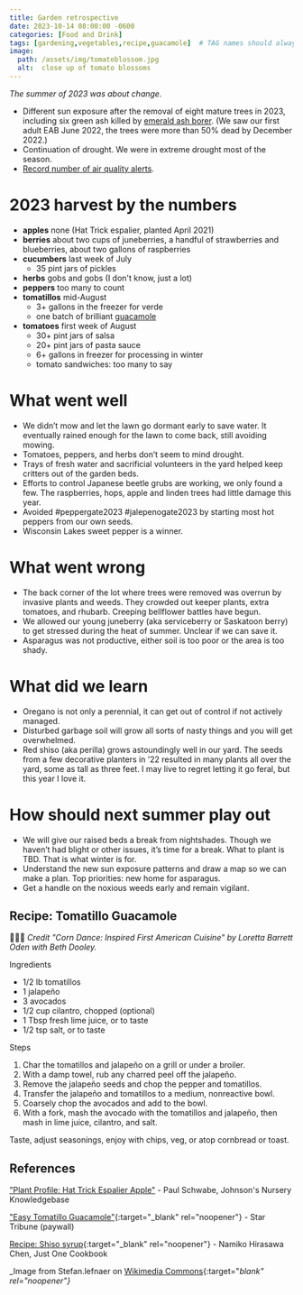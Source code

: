 ```yaml
---
title: Garden retrospective
date: 2023-10-14 08:00:00 -0600
categories: [Food and Drink]
tags: [gardening,vegetables,recipe,guacamole]  # TAG names should always be lowercase
image:   
  path: /assets/img/tomatoblossom.jpg
  alt:  close up of tomato blossoms
---
```

<!-- excerpt -->
*The summer of 2023 was about change.*

* Different sun exposure after the removal of eight mature trees in 2023, including six green ash killed by [emerald ash borer](https://anokamunicipalutility.com/709/Emerald-Ash-Borer-EAB). (We saw our first adult EAB June 2022, the trees were more than 50% dead by December 2022.)
* Continuation of drought. We were in extreme drought most of the season.
* [Record number of air quality alerts](https://www.pca.state.mn.us/news-and-stories/air-quality-alerts-record).

# 2023 harvest by the numbers
* **apples** none (Hat Trick espalier, planted April 2021)
* **berries** about two cups of juneberries, a handful of strawberries and blueberries, about two gallons of raspberries
* **cucumbers** last week of July
  - 35 pint jars of pickles
* **herbs** gobs and gobs (I don't know, just a lot)
* **peppers** too many to count
* **tomatillos** mid-August
  - 3+ gallons in the freezer for verde
  - one batch of brilliant [guacamole](#recipe-tomatillo-guacamole)
* **tomatoes** first week of August
  - 30+ pint jars of salsa
  - 20+ pint jars of pasta sauce
  - 6+ gallons in freezer for processing in winter
  - tomato sandwiches: too many to say

# What went well
* We didn’t mow and let the lawn go dormant early to save water. It eventually rained enough for the lawn to come back, still avoiding mowing.
* Tomatoes, peppers, and herbs don’t seem to mind drought.
* Trays of fresh water and sacrificial volunteers in the yard helped keep critters out of the garden beds.
* Efforts to control Japanese beetle grubs are working, we only found a few. The raspberries, hops, apple and linden trees had little damage this year.
* Avoided #peppergate2023 #jalepenogate2023 by starting most hot peppers from our own seeds. 
* Wisconsin Lakes sweet pepper is a winner. 

# What went wrong
* The back corner of the lot where trees were removed was overrun by invasive plants and weeds. They crowded out keeper plants, extra tomatoes, and rhubarb. Creeping bellflower battles have begun.
* We allowed our young juneberry (aka serviceberry or Saskatoon berry) to get stressed during the heat of summer. Unclear if we can save it.
* Asparagus was not productive, either soil is too poor or the area is too shady.

# What did we learn
* Oregano is not only a perennial, it can get out of control if not actively managed.
* Disturbed garbage soil will grow all sorts of nasty things and you will get overwhelmed.
* Red shiso (aka perilla) grows astoundingly well in our yard. The seeds from a few decorative planters in ’22 resulted in many plants all over the yard, some as tall as three feet. I may live to regret letting it go feral, but this year I love it.

# How should next summer play out
* We will give our raised beds a break from nightshades. Though we haven’t had blight or other issues, it’s time for a break. What to plant is TBD. That is what winter is for.
* Understand the new sun exposure patterns and draw a map so we can make a plan. Top priorities: new home for asparagus.
* Get a handle on the noxious weeds early and remain vigilant. 

## Recipe: Tomatillo Guacamole
:woman_cook::kissing_heart:
*Credit "Corn Dance: Inspired First American Cuisine" by Loretta Barrett Oden with Beth Dooley.*

Ingredients
* 1/2 lb tomatillos
* 1 jalapeño
* 3 avocados
* 1/2 cup cilantro, chopped (optional)
* 1 Tbsp fresh lime juice, or to taste
* 1/2 tsp salt, or to taste

Steps
1. Char the tomatillos and jalapeño on a grill or under a broiler.
2. With a damp towel, rub any charred peel off the jalapeño.
3. Remove the jalapeño seeds and chop the pepper and tomatillos.
5. Transfer the jalapeño and tomatillos to a medium, nonreactive bowl.
6. Coarsely chop the avocados and add to the bowl.
7. With a fork, mash the avocado with the tomatillos and jalapeño, then mash in lime juice, cilantro, and salt.

Taste, adjust seasonings, enjoy with chips, veg, or atop cornbread or toast.

## References
["Plant Profile: Hat Trick Espalier Apple"](https://kb.jniplants.com/hat-trick-espalier-apple-malus/) - Paul Schwabe, Johnson's Nursery Knowledgebase

["Easy Tomatillo Guacamole"](https://www.startribune.com/loretta-barrett-oden-sean-sherman-inspiration-indigenous-food-cookbook-recipe-beth-dooley/600309679/){:target="_blank" rel="noopener"} - Star Tribune (paywall)

[Recipe: Shiso syrup](https://www.justonecookbook.com/red-shiso-juice/){:target="_blank" rel="noopener"} - Namiko Hirasawa Chen, Just One Cookbook 

_Image from Stefan.lefnaer on [Wikimedia Commons](https://commons.wikimedia.org/wiki/File:Solanum_lycopersicum_sl7.jpg){:target="_blank" rel="noopener"}_